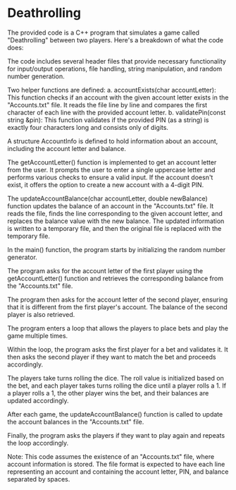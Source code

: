 # Deathrolling

The provided code is a C++ program that simulates a game called "Deathrolling" between two players. Here's a breakdown of what the code does:

The code includes several header files that provide necessary functionality for input/output operations, file handling, string manipulation, and random number generation.

Two helper functions are defined:
a. accountExists(char accountLetter): This function checks if an account with the given account letter exists in the "Accounts.txt" file. It reads the file line by line and compares the first character of each line with the provided account letter.
b. validatePin(const string &pin): This function validates if the provided PIN (as a string) is exactly four characters long and consists only of digits.

A structure AccountInfo is defined to hold information about an account, including the account letter and balance.

The getAccountLetter() function is implemented to get an account letter from the user. It prompts the user to enter a single uppercase letter and performs various checks to ensure a valid input. If the account doesn't exist, it offers the option to create a new account with a 4-digit PIN.

The updateAccountBalance(char accountLetter, double newBalance) function updates the balance of an account in the "Accounts.txt" file. It reads the file, finds the line corresponding to the given account letter, and replaces the balance value with the new balance. The updated information is written to a temporary file, and then the original file is replaced with the temporary file.

In the main() function, the program starts by initializing the random number generator.

The program asks for the account letter of the first player using the getAccountLetter() function and retrieves the corresponding balance from the "Accounts.txt" file.

The program then asks for the account letter of the second player, ensuring that it is different from the first player's account. The balance of the second player is also retrieved.

The program enters a loop that allows the players to place bets and play the game multiple times.

Within the loop, the program asks the first player for a bet and validates it. It then asks the second player if they want to match the bet and proceeds accordingly.

The players take turns rolling the dice. The roll value is initialized based on the bet, and each player takes turns rolling the dice until a player rolls a 1. If a player rolls a 1, the other player wins the bet, and their balances are updated accordingly.

After each game, the updateAccountBalance() function is called to update the account balances in the "Accounts.txt" file.

Finally, the program asks the players if they want to play again and repeats the loop accordingly.

Note: This code assumes the existence of an "Accounts.txt" file, where account information is stored. The file format is expected to have each line representing an account and containing the account letter, PIN, and balance separated by spaces.
